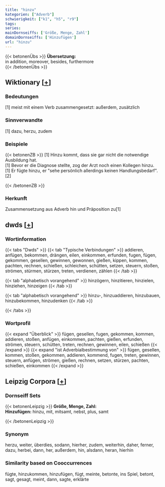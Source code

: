 ```yaml
---
title: "hinzu"
kategorien: ["Adverb"]
schwierigkeit: ["k1", "h5", "r9"]
tags:
series:
mainDornseiffs: ['Größe, Menge, Zahl']
domainDornseiffs: ['Hinzufügen']
url: "hinzu"
---
```


{{< betonenÜbs >}}
**Übersetzung:**  
in addition, moreover, besides, furthermore  
{{< /betonenÜbs >}}

## Wiktionary [[+](https://de.wiktionary.org/wiki/hinzu)]

### Bedeutungen
[1] meist mit einem Verb zusammengesetzt: außerdem, zusätzlich  

### Sinnverwandte
[1] dazu, herzu, zudem  

### Beispiele
{{< betonenZB >}}
[1] Hinzu kommt, dass sie gar nicht die notwendige Ausbildung hat.  
[1] Bevor er die Diagnose stellte, zog der Arzt noch einen Kollegen hinzu.  
[1] Er fügte hinzu, er "sehe persönlich allerdings keinen Handlungsbedarf".[2]  

{{< /betonenZB >}}
### Herkunft
Zusammensetzung aus Adverb hin und Präposition zu[1]  



## dwds [[+](https://www.dwds.de/wb/hinzu)]

### Wortinformation
{{< tabs "Dwds" >}}
{{< tab "Typische Verbindungen" >}}
addieren, anfügen, bekommen, drängen, eilen, einkommen, erfunden, fugen, fügen, gekommen, gesellen, gewinnen, gewonnen, gießen, kippen, kommen, pachten, rechnen, schießen, schleichen, schütten, setzen, steuern, stoßen, strömen, stürmen, stürzen, treten, verdienen, zählen
{{< /tab >}}

{{< tab "alphabetisch vorangehend" >}}
hinzögern, hinzitieren, hinzielen, hinziehen, hinzeigen
{{< /tab >}}

{{< tab "alphabetisch vorangehend" >}}
hinzu-, hinzuaddieren, hinzubauen, hinzubekommen, hinzudenken
{{< /tab >}}

{{< /tabs >}}

### Wortprofil
{{< expand "Überblick" >}} fügen, gesellen, fugen, gekommen, kommen, addieren, stoßen, anfügen, einkommen, pachten, gießen, erfunden, strömen, steuern, schütten, treten, rechnen, gewinnen, eilen, schießen {{< /expand >}}
{{< expand "ist Adverbialbestimmung von" >}} fügen, gesellen, kommen, stoßen, gekommen, addieren, kommend, fugen, treten, gewinnen, steuern, anfügen, strömen, gießen, rechnen, setzen, stürzen, pachten, schießen, einkommen {{< /expand >}}

## Leipzig Corpora [[+](https://corpora.uni-leipzig.de/en/res?word=hinzu&corpusId=deu_newscrawl-public_2018)]

### Dornseiff Sets
{{< betonenLeipzig >}}
**Größe, Menge, Zahl:**  
**Hinzufügen:** hinzu, mit, mitsamt, nebst, plus, samt  

{{< /betonenLeipzig >}}

### Synonym
herzu, weiter, überdies, sodann, hierher, zudem, weiterhin, daher, ferner, dazu, herbei, dann, her, außerdem, hin, alsdann, heran, hierhin


### Similarity based on Cooccurrences
fügte, hinzukommen, hinzufügen, fügt, meinte, betonte, ins Spiel, betont, sagt, gesagt, meint, dann, sagte, erklärte

